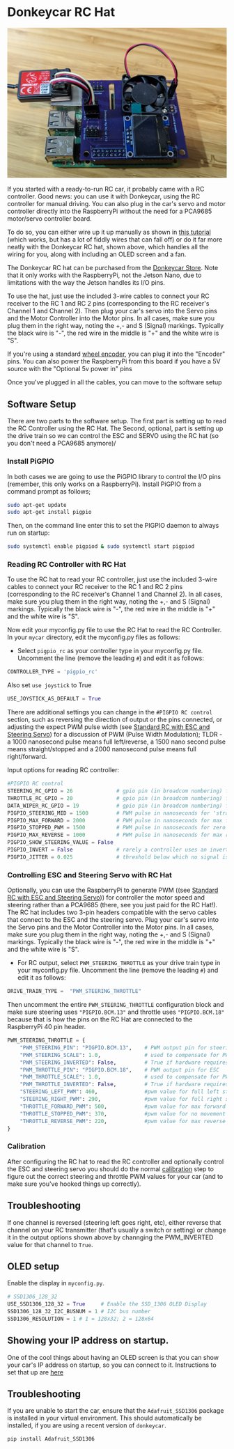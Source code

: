 # Donkeycar RC Hat
![RC Hat for RaspberryPi](../assets/rc_hat.jpg "The Donkey RC Hat for RaspberryPi")

If you started with a ready-to-run RC car, it probably came with a RC controller. Good news: you can use it with Donkeycar, using the RC controller for manual driving. You can also plug in the car's servo and motor controller directly into the RaspberryPi without the need for a PCA9685 motor/servo controller board. 

To do so, you can either wire up it up manually as shown in [this tutorial](rc.md) (which works, but has a lot of fiddly wires that can fall off) or do it far more neatly with the Donkeycar RC hat, shown above, which handles all the wiring for you, along with including an OLED screen and a fan. 

The Donkeycar RC hat can be purchased from the [Donkeycar Store](https://store.donkeycar.com/products/donkey-car-rc-hat). Note that it only works with the RaspberryPi, not the Jetson Nano, due to limitations with the way the Jetson handles its I/O pins. 

To use the hat, just use the included 3-wire cables to connect your RC receiver to the RC 1 and RC 2 pins (corresponding to the RC receiver's Channel 1 and Channel 2). Then plug your car's servo into the Servo pins and the Motor Controller into the Motor pins. In all cases, make sure you plug them in the right way, noting the +,- and S (Signal) markings. Typically the black wire is "-", the red wire in the middle is "+" and the white wire is "S". 

If you're using a standard [wheel encoder](odometry.md), you can plug it into the "Encoder" pins. You can also power the RaspberryPi from this board if you have a 5V source with the "Optional 5v power in" pins

Once you've plugged in all the cables, you can move to the software setup

## Software Setup

There are two parts to the software setup.  The first part is setting up to read the RC Controller using the RC Hat.  The Second, optional, part is setting up the drive train so we can control the ESC and SERVO using the RC hat (so you don't need a PCA9685 anymore)/

### Install PiGPIO
In both cases we are going to use the PiGPIO library to control the I/O pins (remember, this only works on a RaspberryPi).  Install PiGPIO from a command prompt as follows;
```bash
sudo apt-get update
sudo apt-get install pigpio
```

Then, on the command line enter this to set the PIGPIO daemon to always run on startup:

```bash
sudo systemctl enable pigpiod & sudo systemctl start pigpiod
```

### Reading RC Controller with RC Hat
To use the RC hat to read your RC controller, just use the included 3-wire cables to connect your RC receiver to the RC 1 and RC 2 pins (corresponding to the RC receiver's Channel 1 and Channel 2). In all cases, make sure you plug them in the right way, noting the +,- and S (Signal) markings. Typically the black wire is "-", the red wire in the middle is "+" and the white wire is "S". 

Now edit your myconfig.py file to use the RC Hat to read the RC Controller. In your `mycar` directory, edit the myconfig.py files as follows:

* Select `pigpio_rc` as your controller type in your myconfig.py file. Uncomment the line (remove the leading `#`) and edit it as follows:

```python
CONTROLLER_TYPE = 'pigpio_rc'
```

Also set `use joystick` to True

```python
USE_JOYSTICK_AS_DEFAULT = True
```

There are additional settings you can change in the `#PIGPIO RC control` section, such as reversing the direction of output or the pins connected, or adjusting the expect PWM pulse width (see [Standard RC with ESC and Steering Servo](https://docs.donkeycar.com/parts/actuators/#standard-rc-with-esc-and-steering-servo)) for a discussion of PWM (Pulse Width Modulation); TLDR - a 1000 nanosecond pulse means full left/reverse, a 1500 nano second pulse means straight/stopped and a 2000 nanosecond pulse means full right/forward.

Input options for reading RC controller:
 
```python
#PIGPIO RC control
STEERING_RC_GPIO = 26              # gpio pin (in broadcom numbering) for reading the RC controller's steering
THROTTLE_RC_GPIO = 20              # gpio pin (in broadcom numbering) for reading the RC Controller's throttle
DATA_WIPER_RC_GPIO = 19            # gpio pin (in broadcom numbering) for reading the RC Controller's button
PIGPIO_STEERING_MID = 1500         # PWM pulse in nanoseconds for 'straight` steering.  Adjust this value if your car cannot run in a straight line.
PIGPIO_MAX_FORWARD = 2000          # PWM pulse in nanoseconds for max forward throttle.
PIGPIO_STOPPED_PWM = 1500          # PWM pulse in nanoseconds for zero throttle
PIGPIO_MAX_REVERSE = 1000          # PWM pulse in nanoseconds for max reverse throttle. 
PIGPIO_SHOW_STEERING_VALUE = False
PIGPIO_INVERT = False              # rarely a controller uses an inverted pulse; if so then set to True
PIGPIO_JITTER = 0.025              # threshold below which no signal is reported (debounce/noise rejection)
```

### Controlling ESC and Steering Servo with RC Hat
Optionally, you can use the RaspberryPi to generate PWM ((see [Standard RC with ESC and Steering Servo](https://docs.donkeycar.com/parts/actuators/#standard-rc-with-esc-and-steering-servo))) for controller the motor speed and steering rather than a PCA9685 (there, see you just paid for the RC Hat!).  The RC hat includes two 3-pin headers compatible with the servo cables that connect to the ESC and the steering servo.  Plug your car's servo into the Servo pins and the Motor Controller into the Motor pins. In all cases, make sure you plug them in the right way, noting the +,- and S (Signal) markings. Typically the black wire is "-", the red wire in the middle is "+" and the white wire is "S". 

* For RC output, select `PWM_STEERING_THROTTLE` as your drive train type in your myconfig.py file. Uncomment the line (remove the leading `#`) and edit it as follows:

```python
DRIVE_TRAIN_TYPE =  "PWM_STEERING_THROTTLE"
```

Then uncomment the entire `PWM_STEERING_THROTTLE` configuration block and make sure steering uses `"PIGPIO.BCM.13"` and throttle uses `"PIGPIO.BCM.18"` because that is how the pins on the RC Hat are connected to the RaspberryPi 40 pin header.
```python
PWM_STEERING_THROTTLE = {
    "PWM_STEERING_PIN": "PIGPIO.BCM.13",    # PWM output pin for steering servo
    "PWM_STEERING_SCALE": 1.0,              # used to compensate for PWM frequency differents from 60hz; NOT for adjusting steering range
    "PWM_STEERING_INVERTED": False,         # True if hardware requires an inverted PWM pulse
    "PWM_THROTTLE_PIN": "PIGPIO.BCM.18",    # PWM output pin for ESC
    "PWM_THROTTLE_SCALE": 1.0,              # used to compensate for PWM frequence differences from 60hz; NOT for increasing/limiting speed
    "PWM_THROTTLE_INVERTED": False,         # True if hardware requires an inverted PWM pulse
    "STEERING_LEFT_PWM": 460,               #pwm value for full left steering
    "STEERING_RIGHT_PWM": 290,              #pwm value for full right steering
    "THROTTLE_FORWARD_PWM": 500,            #pwm value for max forward throttle
    "THROTTLE_STOPPED_PWM": 370,            #pwm value for no movement
    "THROTTLE_REVERSE_PWM": 220,            #pwm value for max reverse throttle
}
```

### Calibration
After configuring the RC hat to read the RC controller and optionally control the ESC and steering servo you should do the normal [calibration](https://docs.donkeycar.com/guide/calibrate/) step to figure out the correct steering and throttle PWM values for your car (and to make sure you've hooked things up correctly).


## Troubleshooting

If one channel is reversed (steering left goes right, etc), either reverse that channel on your RC transmitter (that's usually a switch or setting) or change it in the output options shown above by channging the PWM_INVERTED value for that channel to `True`.

## OLED setup

Enable the display in `myconfig.py`.

```python
# SSD1306_128_32
USE_SSD1306_128_32 = True     # Enable the SSD_1306 OLED Display
SSD1306_128_32_I2C_BUSNUM = 1 # I2C bus number
SSD1306_RESOLUTION = 1 # 1 = 128x32; 2 = 128x64
```
## Showing your IP address on startup. 

One of the cool things about having an OLED screen is that you can show your car's IP address on startup, so you can connect to it. Instructions to set that up are [here](https://diyrobocars.com/2021/12/29/show-your-raspberrypi-ip-address-on-startup-with-an-oled/)

## Troubleshooting

If you are unable to start the car, ensure that the `Adafruit_SSD1306` package is installed in your virtual environment. This should automatically be installed, if you are using a recent version of `donkeycar`.

```bash
pip install Adafruit_SSD1306
```

